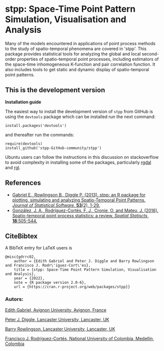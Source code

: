 # stpp: Space-Time Point Pattern Simulation, Visualisation and Analysis

Many of the models encountered in applications of point process methods to the study of spatio-temporal phenomena are covered in 'stpp'. This package provides statistical tools for analyzing the global and local second-order properties of spatio-temporal point processes, including estimators of the space-time inhomogeneous K-function and pair correlation function. It also includes tools to get static and dynamic display of spatio-temporal point patterns.

## This is the development version

**Installation guide**

The easiest way to install the development version of `stpp` from GitHub is using the `devtools` package which can be installed run the next command:
```
install.packages('devtools')
```
and thereafter run the commands:
```
require(devtools)
install_github('stpp-GitHub-community/stpp')
```
Ubuntu users can follow the instructions in this discussion on stackoverflow to avoid complexity in installing some of the packages, particularly [rgdal](https://stackoverflow.com/questions/44382368/rgdal-installation-difficulty-on-ubuntu-16-04-lts) and [rgl](https://stackoverflow.com/questions/31820865/error-in-installing-rgl-package).

## References

- [Gabriel E., Rowlingson B., Diggle P. (2013). stpp: an R package for plotting, simulating and analyzing Spatio-Temporal Point Patterns. *Journal of Statistical Software*, **53**(2), 1-29.](https://www.jstatsoft.org/htaccess.php?volume=053&type=i&issue=02&filename=paper)
- [González, J. A., Rodríguez-Cortés, F. J., Cronie, O. and Mateu, J. (2016). Spatio-temporal point process statistics: a review. *Spatial Statiscts*, **18**:505-544.](https://www.sciencedirect.com/science/article/pii/S2211675316301130)

## CiteBibtex

A BibTeX entry for LaTeX users is

```
@misc{gdrrc02,
	author = {Edith Gabriel and Peter J. Diggle and Barry Rowlingson and Francisco J. Rodr\'iguez-Cort\'es},
	title = {stpp: Space-Time Point Pattern Simulation, Visualisation and Analysis},
	year = {2022},
	note = {R package version 2.0-6},
	url = {https://cran.r-project.org/web/packages/stpp}}
```
### Autors:

[Edith Gabriel, Avignon University, Avignon, France](https://biosp.mathnum.inrae.fr/homepage-edith-gabriel/)

[Peter J. Diggle, Lancaster University, Lancaster, UK](https://www.lancaster.ac.uk/staff/diggle/)

[Barry Rowlingson, Lancaster University, Lancaster, UK](http://barry.rowlingson.com/)

[Francisco J. Rodríguez-Cortés, National University of Colombia, Medellín, Colombia](https://fjrodriguezcortes.wordpress.com/)
